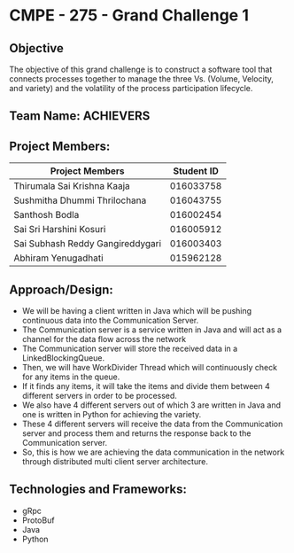 # CMPE - 275 - Grand Challenge 1 

## Objective
The objective of this grand challenge is to construct a software tool that connects processes together to manage the three Vs. (Volume, Velocity, and variety) and the volatility of the process participation lifecycle.

## Team Name: ACHIEVERS

## Project Members:
| Project Members              | Student ID | 
|------------------------------|------------|
| Thirumala Sai Krishna Kaaja  | 016033758  |
| Sushmitha Dhummi Thrilochana | 016043755  |
| Santhosh Bodla           | 016002454  |
| Sai Sri Harshini Kosuri     | 016005912  |
| Sai Subhash Reddy Gangireddygari             | 016003403  |
| Abhiram Yenugadhati             | 015962128  |


## Approach/Design:

* We will be having a client written in Java which will be pushing continuous data into the Communication Server.
* The Communication server is a service written in Java and will act as a channel for the data flow across the network
* The Communication server will store the received data in a LinkedBlockingQueue.
* Then, we will have WorkDivider Thread which will continuously check for any items in the queue.
* If it finds any items, it will take the items and divide them between 4 different servers in order to be processed.
* We also have 4 different servers out of which 3 are written in Java and one is written in Python for achieving the variety.
* These 4 different servers will receive the data from the Communication server and process them and returns the response back to the Communication server.
* So, this is how we are achieving the data communication in the network through distributed multi client server architecture.

## Technologies and Frameworks:
* gRpc
* ProtoBuf
* Java
* Python